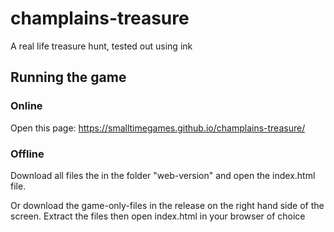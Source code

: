 # champlains-treasure
A real life treasure hunt, tested out using ink

## Running the game
### Online
Open this page: https://smalltimegames.github.io/champlains-treasure/

### Offline
Download all files the in the folder "web-version" and open the index.html file. 

Or download the game-only-files in the release on the right hand side of the screen. Extract the files then open index.html in your browser of choice
